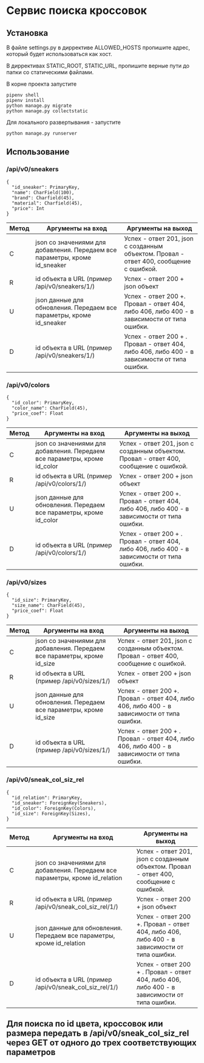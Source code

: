 # Сервис поиска кроссовок
## Установка 
В файле settings.py в диррективе ALLOWED_HOSTS пропишите адрес, который будет использоваться как хост.

В диррективах STATIC_ROOT, STATIC_URL, пропишите верные пути до папки со статическими файлами.

В корне проекта запустите 
``` 
pipenv shell
pipenv install
python manage.py migrate
python manage.py collectstatic
```
Для локального развертывания - запустите 
```
python manage.py runserver
```
## Использование

### /api/v0/sneakers 

```
{
  "id_sneaker": PrimaryKey,
  "name": CharField(100),
  "brand": Charfield(45),
  "material": Charfield(45),
  "price": Int
}
```

| Метод | Аргументы на вход | Аргументы на выход |
| ----- | ----------------- | ------------------ |
| C | json со значениями для добавления. Передаем все параметры, кроме id_sneaker | Успех - ответ 201, json с созданным объектом. Провал - ответ 400, сообщение с ошибкой. |
| R | id объекта в URL (пример /api/v0/sneakers/1/) | Успех - ответ 200 + json объект | Провал - ответ 404. |
| U | json данные для обновления. Передаем все параметры, кроме id_sneaker | Успех - ответ 200 +. Провал - ответ 404, либо 406, либо 400 - в зависимости от типа ошибки.
| D | id объекта в URL (пример /api/v0/sneakers/1/) | Успех - ответ 200 + . Провал - ответ 404, либо 406, либо 400 - в зависимости от типа ошибки. |

### /api/v0/colors

```
{
  "id_color": PrimaryKey,
  "color_name": CharField(45),
  "price_coef": Float
}
```

| Метод | Аргументы на вход | Аргументы на выход |
| ----- | ----------------- | ------------------ |
| C | json со значениями для добавления. Передаем все параметры, кроме id_color | Успех - ответ 201, json с созданным объектом. Провал - ответ 400, сообщение с ошибкой. |
| R | id объекта в URL (пример /api/v0/colors/1/) | Успех - ответ 200 + json объект | Провал - ответ 404. |
| U | json данные для обновления. Передаем все параметры, кроме id_color | Успех - ответ 200 +. Провал - ответ 404, либо 406, либо 400 - в зависимости от типа ошибки.
| D | id объекта в URL (пример /api/v0/colors/1/) | Успех - ответ 200 + . Провал - ответ 404, либо 406, либо 400 - в зависимости от типа ошибки. |

### /api/v0/sizes 

```
{
  "id_size": PrimaryKey,
  "size_name": CharField(45),
  "price_coef": Float
}
```

| Метод | Аргументы на вход | Аргументы на выход |
| ----- | ----------------- | ------------------ |
| C | json со значениями для добавления. Передаем все параметры, кроме id_size | Успех - ответ 201, json с созданным объектом. Провал - ответ 400, сообщение с ошибкой. |
| R | id объекта в URL (пример /api/v0/sizes/1/) | Успех - ответ 200 + json объект | Провал - ответ 404. |
| U | json данные для обновления. Передаем все параметры, кроме id_size | Успех - ответ 200 +. Провал - ответ 404, либо 406, либо 400 - в зависимости от типа ошибки.
| D | id объекта в URL (пример /api/v0/sizes/1/) | Успех - ответ 200 + . Провал - ответ 404, либо 406, либо 400 - в зависимости от типа ошибки. |

### /api/v0/sneak_col_siz_rel 

```
{
  "id_relation": PrimaryKey,
  "id_sneaker": ForeignKey(Sneakers),
  "id_color": ForeignKey(Colors),
  "id_size": ForeignKey(Sizes),
}
```

| Метод | Аргументы на вход | Аргументы на выход |
| ----- | ----------------- | ------------------ |
| C | json со значениями для добавления. Передаем все параметры, кроме id_relation | Успех - ответ 201, json с созданным объектом. Провал - ответ 400, сообщение с ошибкой. |
| R | id объекта в URL (пример /api/v0/sneak_col_siz_rel/1/) | Успех - ответ 200 + json объект | Провал - ответ 404. |
| U | json данные для обновления. Передаем все параметры, кроме id_relation | Успех - ответ 200 +. Провал - ответ 404, либо 406, либо 400 - в зависимости от типа ошибки.
| D | id объекта в URL (пример /api/v0/sneak_col_siz_rel/1/)  | Успех - ответ 200 + . Провал - ответ 404, либо 406, либо 400 - в зависимости от типа ошибки. |

## Для поиска по id цвета, кроссовок или размера передать в /api/v0/sneak_col_siz_rel через GET от одного до трех соответствующих параметров
